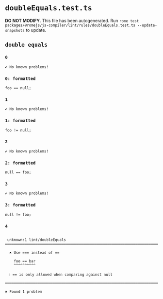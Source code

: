 # `doubleEquals.test.ts`

**DO NOT MODIFY**. This file has been autogenerated. Run `rome test packages/@romejs/js-compiler/lint/rules/doubleEquals.test.ts --update-snapshots` to update.

## `double equals`

### `0`

```
✔ No known problems!

```

### `0: formatted`

```
foo == null;

```

### `1`

```
✔ No known problems!

```

### `1: formatted`

```
foo != null;

```

### `2`

```
✔ No known problems!

```

### `2: formatted`

```
null == foo;

```

### `3`

```
✔ No known problems!

```

### `3: formatted`

```
null != foo;

```

### `4`

```

 unknown:1 lint/doubleEquals ━━━━━━━━━━━━━━━━━━━━━━━━━━━━━━━━━━━━━━━━━━━━━━━━━━━━━━━━━━━━━━━━━━━━━━━

  ✖ Use === instead of ==

    foo == bar
    ^^^^^^^^^^

  ℹ == is only allowed when comparing against null

━━━━━━━━━━━━━━━━━━━━━━━━━━━━━━━━━━━━━━━━━━━━━━━━━━━━━━━━━━━━━━━━━━━━━━━━━━━━━━━━━━━━━━━━━━━━━━━━━━━━

✖ Found 1 problem

```
